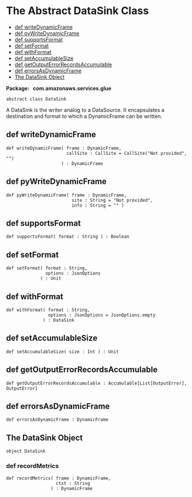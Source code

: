 # The Abstract DataSink Class<a name="glue-etl-scala-apis-glue-datasink-class"></a>


+ [def writeDynamicFrame](#glue-etl-scala-apis-glue-datasink-class-defs-writeDynamicFrame)
+ [def pyWriteDynamicFrame](#glue-etl-scala-apis-glue-datasink-class-defs-pyWriteDynamicFrame)
+ [def supportsFormat](#glue-etl-scala-apis-glue-datasink-class-defs-supportsFormat)
+ [def setFormat](#glue-etl-scala-apis-glue-datasink-class-defs-setFormat)
+ [def withFormat](#glue-etl-scala-apis-glue-datasink-class-defs-withFormat)
+ [def setAccumulableSize](#glue-etl-scala-apis-glue-datasink-class-defs-setAccumulableSize)
+ [def getOutputErrorRecordsAccumulable](#glue-etl-scala-apis-glue-datasink-class-defs-getOutputErrorRecordsAccumulable)
+ [def errorsAsDynamicFrame](#glue-etl-scala-apis-glue-datasink-class-defs-errorsAsDynamicFrame)
+ [The DataSink Object](#glue-etl-scala-apis-glue-datasink-object)

**Package:   com\.amazonaws\.services\.glue**

```
abstract class DataSink
```

A DataSink is the writer analog to a DataSource\. It encapsulates a destination and format to which a DynamicFrame can be written\.

## def writeDynamicFrame<a name="glue-etl-scala-apis-glue-datasink-class-defs-writeDynamicFrame"></a>

```
def writeDynamicFrame( frame : DynamicFrame,
                       callSite : CallSite = CallSite("Not provided", "")
                     ) : DynamicFrame
```

## def pyWriteDynamicFrame<a name="glue-etl-scala-apis-glue-datasink-class-defs-pyWriteDynamicFrame"></a>

```
def pyWriteDynamicFrame( frame : DynamicFrame,
                         site : String = "Not provided",
                         info : String = "" )
```

## def supportsFormat<a name="glue-etl-scala-apis-glue-datasink-class-defs-supportsFormat"></a>

```
def supportsFormat( format : String ) : Boolean
```

## def setFormat<a name="glue-etl-scala-apis-glue-datasink-class-defs-setFormat"></a>

```
def setFormat( format : String,
               options : JsonOptions
             ) : Unit
```

## def withFormat<a name="glue-etl-scala-apis-glue-datasink-class-defs-withFormat"></a>

```
def withFormat( format : String,
                options : JsonOptions = JsonOptions.empty
              ) : DataSink
```

## def setAccumulableSize<a name="glue-etl-scala-apis-glue-datasink-class-defs-setAccumulableSize"></a>

```
def setAccumulableSize( size : Int ) : Unit
```

## def getOutputErrorRecordsAccumulable<a name="glue-etl-scala-apis-glue-datasink-class-defs-getOutputErrorRecordsAccumulable"></a>

```
def getOutputErrorRecordsAccumulable : Accumulable[List[OutputError], OutputError]
```

## def errorsAsDynamicFrame<a name="glue-etl-scala-apis-glue-datasink-class-defs-errorsAsDynamicFrame"></a>

```
def errorsAsDynamicFrame : DynamicFrame
```

## The DataSink Object<a name="glue-etl-scala-apis-glue-datasink-object"></a>

```
object DataSink
```

### def recordMetrics<a name="glue-etl-scala-apis-glue-datasink-object-defs-recordMetrics"></a>

```
def recordMetrics( frame : DynamicFrame,
                   ctxt : String
                 ) : DynamicFrame
```